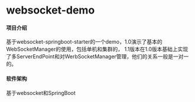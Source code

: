 # websocket-demo

#### 项目介绍
基于websocket-springboot-starter的一个demo，1.0演示了基本的WebSocketManager的使用，包括单机和集群的，
1.1版本在1.0版本基础上实现了多ServerEndPoint和对WerbSocketManager管理，他们的关系一般是一对一的。

#### 软件架构
基于websocket和SpringBoot